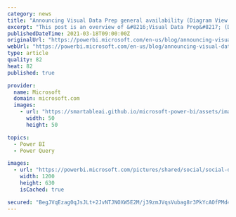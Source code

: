 ```yaml
---
category: news
title: "Announcing Visual Data Prep general availability (Diagram View in Power Query Online)"
excerpt: "This post is an overview of &#8216;Visual Data Prep&#8217; (Diagram View) which is going into General Availability."
publishedDateTime: 2021-03-18T09:00:00Z
originalUrl: "https://powerbi.microsoft.com/en-us/blog/announcing-visual-data-prep-general-availability-diagram-view-in-power-query-online/"
webUrl: "https://powerbi.microsoft.com/en-us/blog/announcing-visual-data-prep-general-availability-diagram-view-in-power-query-online/"
type: article
quality: 82
heat: 82
published: true

provider:
  name: Microsoft
  domain: microsoft.com
  images:
    - url: "https://smartableai.github.io/microsoft-power-bi/assets/images/organizations/microsoft.com-50x50.jpg"
      width: 50
      height: 50

topics:
  - Power BI
  - Power Query

images:
  - url: "https://powerbi.microsoft.com/pictures/shared/social/social-default-image.png"
    width: 1200
    height: 630
    isCached: true

secured: "BegJVqEzag0qJsJLt+2JvNTJNOXW5E2M/j39zmJVqsVubag8r3PkYcAOfPMd4cWZB4GdVWvoSzPrECjOKGz4Z1tY14AP5yJZjWI1ntNsTYFvjmG8jXXudZ9qvKq2bgVrPw1EnQm3pV9pDJrwBsszoRrOsur5isRapo1XoyPuUiBhLe84KiQUe6pOF6TnJh/2Vi+dpYwounVWaLBTKWr+yI7epPFscBIMUhggj8+ifaIhWAspX8FLYawq2Rbpy0w0zGYSHpCTredGjDIHOtcdps1LZzG1LB1MIVnFlZ6mY821cBn5IEGkh1pYy0nV2w7qohPAiI+6/rTapQ4/sfp8uq4jeGeokPmOa1Oib0Kvs0U=;5D+vxHMMJyveAgl6/1QiYQ=="
---
```


